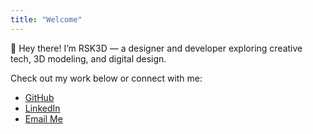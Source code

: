 ```yaml
---
title: "Welcome"
---
```


👋 Hey there! I’m RSK3D — a designer and developer exploring creative tech, 3D modeling, and digital design.

Check out my work below or connect with me:
- [GitHub](https://github.com/thisprey)
- [LinkedIn](https://linkedin.com/in/richard-k-29b92784)
- [Email Me](mailto:contact@rsk3d.com)
